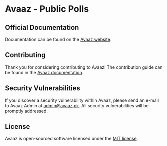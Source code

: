 # Avaaz - Public Polls

## Official Documentation

Documentation can be found on the [Avaaz website](https://avaaz.pk).

## Contributing

Thank you for considering contributing to Avaaz! The contribution guide can be found in the [Avaaz documentation](https://avaaz.pk/docs/contributions).

## Security Vulnerabilities

If you discover a security vulnerability within Avaaz, please send an e-mail to Avaaz Admin at admin@avaaz.pk. All security vulnerabilities will be promptly addressed.

## License

Avaaz is open-sourced software licensed under the [MIT license](http://opensource.org/licenses/MIT).
